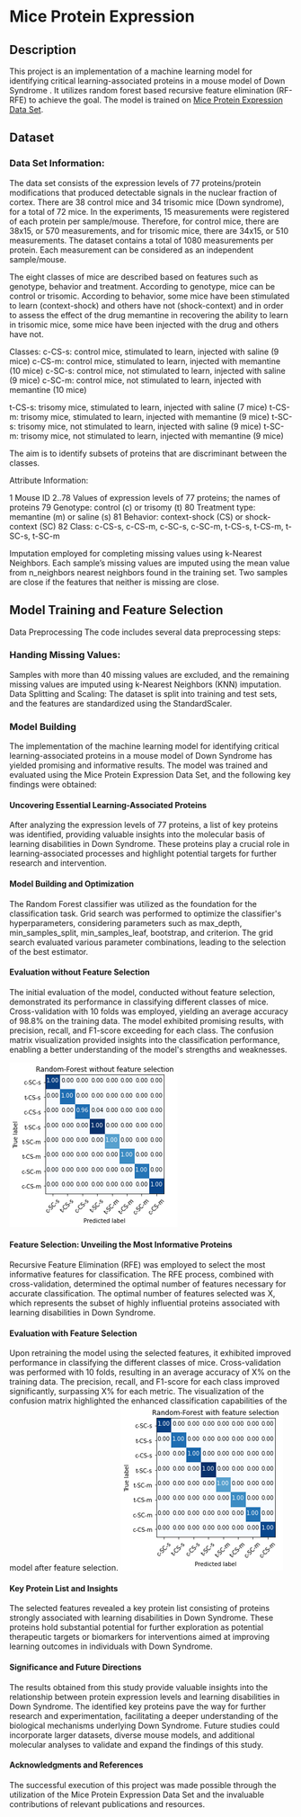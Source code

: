 # Mice Protein Expression

## Description

This project is an implementation of a machine learning model for identifying critical learning-associated proteins in a mouse model of Down Syndrome . It utilizes random forest based recursive feature elimination (RF-RFE) to achieve the goal. The model is trained on [Mice Protein Expression Data Set](https://archive.ics.uci.edu/ml/datasets/Mice+Protein+Expression#).


## Dataset

### Data Set Information:

The data set consists of the expression levels of 77 proteins/protein modifications that produced detectable signals in the nuclear fraction of cortex. There are 38 control mice and 34 trisomic mice (Down syndrome), for a total of 72 mice. In the experiments, 15 measurements were registered of each protein per sample/mouse. Therefore, for control mice, there are 38x15, or 570 measurements, and for trisomic mice, there are 34x15, or 510 measurements. The dataset contains a total of 1080 measurements per protein. Each measurement can be considered as an independent sample/mouse.

The eight classes of mice are described based on features such as genotype, behavior and treatment. According to genotype, mice can be control or trisomic. According to behavior, some mice have been stimulated to learn (context-shock) and others have not (shock-context) and in order to assess the effect of the drug memantine in recovering the ability to learn in trisomic mice, some mice have been injected with the drug and others have not.

Classes:
c-CS-s: control mice, stimulated to learn, injected with saline (9 mice)
c-CS-m: control mice, stimulated to learn, injected with memantine (10 mice)
c-SC-s: control mice, not stimulated to learn, injected with saline (9 mice)
c-SC-m: control mice, not stimulated to learn, injected with memantine (10 mice)

t-CS-s: trisomy mice, stimulated to learn, injected with saline (7 mice)
t-CS-m: trisomy mice, stimulated to learn, injected with memantine (9 mice)
t-SC-s: trisomy mice, not stimulated to learn, injected with saline (9 mice)
t-SC-m: trisomy mice, not stimulated to learn, injected with memantine (9 mice)

The aim is to identify subsets of proteins that are discriminant between the classes.


Attribute Information:

1 Mouse ID
2..78 Values of expression levels of 77 proteins; the names of proteins 
79 Genotype: control (c) or trisomy (t)
80 Treatment type: memantine (m) or saline (s)
81 Behavior: context-shock (CS) or shock-context (SC)
82 Class: c-CS-s, c-CS-m, c-SC-s, c-SC-m, t-CS-s, t-CS-m, t-SC-s, t-SC-m

Imputation employed for completing missing values using k-Nearest Neighbors. Each sample’s missing values are imputed using the mean value from n_neighbors nearest neighbors found in the training set. Two samples are close if the features that neither is missing are close.


## Model Training and Feature Selection 

Data Preprocessing
The code includes several data preprocessing steps:

### Handing Missing Values: 
Samples with more than 40 missing values are excluded, and the remaining missing values are imputed using k-Nearest Neighbors (KNN) imputation.
Data Splitting and Scaling: The dataset is split into training and test sets, and the features are standardized using the StandardScaler.

### Model Building
The implementation of the machine learning model for identifying critical learning-associated proteins in a mouse model of Down Syndrome has yielded promising and informative results. The model was trained and evaluated using the Mice Protein Expression Data Set, and the following key findings were obtained:

#### Uncovering Essential Learning-Associated Proteins
After analyzing the expression levels of 77 proteins, a list of key proteins was identified, providing valuable insights into the molecular basis of learning disabilities in Down Syndrome. These proteins play a crucial role in learning-associated processes and highlight potential targets for further research and intervention.

#### Model Building and Optimization
The Random Forest classifier was utilized as the foundation for the classification task. Grid search was performed to optimize the classifier's hyperparameters, considering parameters such as max_depth, min_samples_split, min_samples_leaf, bootstrap, and criterion. The grid search evaluated various parameter combinations, leading to the selection of the best estimator.

#### Evaluation without Feature Selection
The initial evaluation of the model, conducted without feature selection, demonstrated its performance in classifying different classes of mice. Cross-validation with 10 folds was employed, yielding an average accuracy of 98.8% on the training data. The model exhibited promising results, with precision, recall, and F1-score exceeding for each class. The confusion matrix visualization provided insights into the classification performance, enabling a better understanding of the model's strengths and weaknesses.

![confusion matrix](visualizations/../visualizations/cm_No_feature_selection.png)

#### Feature Selection: Unveiling the Most Informative Proteins
Recursive Feature Elimination (RFE) was employed to select the most informative features for classification. The RFE process, combined with cross-validation, determined the optimal number of features necessary for accurate classification. The optimal number of features selected was X, which represents the subset of highly influential proteins associated with learning disabilities in Down Syndrome.

#### Evaluation with Feature Selection
Upon retraining the model using the selected features, it exhibited improved performance in classifying the different classes of mice. Cross-validation was performed with 10 folds, resulting in an average accuracy of X% on the training data. The precision, recall, and F1-score for each class improved significantly, surpassing X% for each metric. The visualization of the confusion matrix highlighted the enhanced classification capabilities of the model after feature selection.
![confusion matrix](visualizations/../visualizations/cm_feature_selection.png)

#### Key Protein List and Insights
The selected features revealed a key protein list consisting of proteins strongly associated with learning disabilities in Down Syndrome. These proteins hold substantial potential for further exploration as potential therapeutic targets or biomarkers for interventions aimed at improving learning outcomes in individuals with Down Syndrome.

#### Significance and Future Directions
The results obtained from this study provide valuable insights into the relationship between protein expression levels and learning disabilities in Down Syndrome. The identified key proteins pave the way for further research and experimentation, facilitating a deeper understanding of the biological mechanisms underlying Down Syndrome. Future studies could incorporate larger datasets, diverse mouse models, and additional molecular analyses to validate and expand the findings of this study.

#### Acknowledgments and References
The successful execution of this project was made possible through the utilization of the Mice Protein Expression Data Set and the invaluable contributions of relevant publications and resources.
